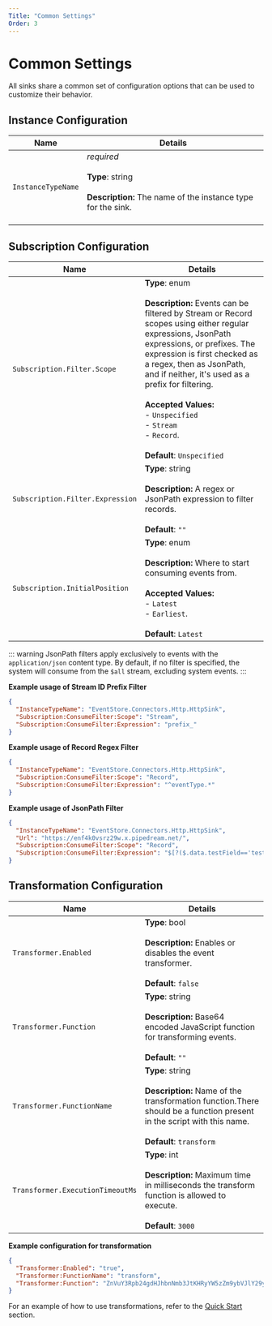 ```yaml
---
Title: "Common Settings"
Order: 3
---
```


# Common Settings

All sinks share a common set of configuration options that can be used to
customize their behavior.

## Instance Configuration

| Name               | Details                                                                                                        |
| ------------------ | -------------------------------------------------------------------------------------------------------------- |
| `InstanceTypeName` | _required_<br><br>**Type**: string<br><br>**Description:** The name of the instance type for the sink.<br><br> |

## Subscription Configuration

| Name                             | Details                                                                                                                                                                                                                                                                                                                                                                                        |
| -------------------------------- | ---------------------------------------------------------------------------------------------------------------------------------------------------------------------------------------------------------------------------------------------------------------------------------------------------------------------------------------------------------------------------------------------- |
| `Subscription.Filter.Scope`      | **Type**: enum<br><br>**Description:** Events can be filtered by Stream or Record scopes using either regular expressions, JsonPath expressions, or prefixes. The expression is first checked as a regex, then as JsonPath, and if neither, it's used as a prefix for filtering.<br><br>**Accepted Values:**<br>- `Unspecified`<br>- `Stream`<br>- `Record`.<br><br>**Default**: `Unspecified` |
| `Subscription.Filter.Expression` | **Type**: string<br><br>**Description:** A regex or JsonPath expression to filter records.<br><br>**Default**: `""`                                                                                                                                                                                                                                                                            |
| `Subscription.InitialPosition`   | **Type**: enum<br><br>**Description:** Where to start consuming events from.<br><br>**Accepted Values:**<br>- `Latest`<br>- `Earliest`.<br><br>**Default**: `Latest`                                                                                                                                                                                                                           |

::: warning
JsonPath filters apply exclusively to events with the `application/json` content type. By default, if no filter is specified, the system will consume from the `$all` stream, excluding system events.
:::

**Example usage of Stream ID Prefix Filter**

```json
{
  "InstanceTypeName": "EventStore.Connectors.Http.HttpSink",
  "Subscription:ConsumeFilter:Scope": "Stream",
  "Subscription:ConsumeFilter:Expression": "prefix_"
}
```

**Example usage of Record Regex Filter**

```json
{
  "InstanceTypeName": "EventStore.Connectors.Http.HttpSink",
  "Subscription:ConsumeFilter:Scope": "Record",
  "Subscription:ConsumeFilter:Expression": "^eventType.*"
}
```

**Example usage of JsonPath Filter**

```json
{
  "InstanceTypeName": "EventStore.Connectors.Http.HttpSink",
  "Url": "https://enf4k0vsrz29w.x.pipedream.net/",
  "Subscription:ConsumeFilter:Scope": "Record",
  "Subscription:ConsumeFilter:Expression": "$[?($.data.testField=='testValue')]"
}
```

## Transformation Configuration

| Name                             | Details                                                                                                                                                                       |
| -------------------------------- | ----------------------------------------------------------------------------------------------------------------------------------------------------------------------------- |
| `Transformer.Enabled`            | **Type**: bool<br><br>**Description:** Enables or disables the event transformer.<br><br>**Default**: `false`                                                                 |
| `Transformer.Function`           | **Type**: string<br><br>**Description:** Base64 encoded JavaScript function for transforming events.<br><br>**Default**: `""`                                                 |
| `Transformer.FunctionName`       | **Type**: string<br><br>**Description:** Name of the transformation function.There should be a function present in the script with this name.<br><br>**Default**: `transform` |
| `Transformer.ExecutionTimeoutMs` | **Type**: int<br><br>**Description:** Maximum time in milliseconds the transform function is allowed to execute.<br><br>**Default**: `3000`                                   |

**Example configuration for transformation**

```json
{
  "Transformer:Enabled": "true",
  "Transformer:FunctionName": "transform",
  "Transformer:Function": "ZnVuY3Rpb24gdHJhbnNmb3JtKHRyYW5zZm9ybVJlY29yZCkgewogIGxldCB7IFZhbHVlLCBIZWFkZXJzIH0gPSB0cmFuc2Zvcm1SZWNvcmQ7CiAgcmV0dXJuIHsKICAgIC4uLnRyYW5zZm9ybVJlY29yZCwKICAgIFZhbHVlOiB7CiAgICAgIE5hbWU6IFZhbHVlLkZpcnN0TmFtZSArICcgJyArIFZhbHVlLkxhc3ROYW1lCiAgICB9CiAgfTsKfQo="
}
```

For an example of how to use transformations, refer to the [Quick Start](./quickstart.md#applying-transformations) section.